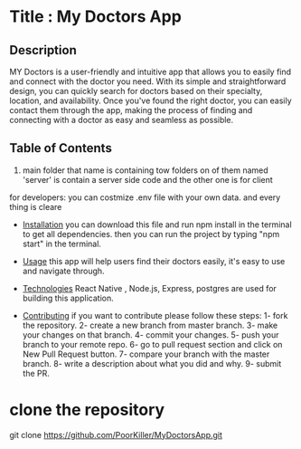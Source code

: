 # Title : My Doctors App

## Description

MY Doctors  is a user-friendly and intuitive app that allows you to easily find and connect with the doctor you need. With its simple and straightforward design, you can quickly search for doctors based on their specialty, location, and availability. Once you've found the right doctor, you can easily contact them through the app, making the process of finding and connecting with a doctor as easy and seamless as possible.

## Table of Contents
1. main folder that name is containing tow folders on of them named 'server' is contain a  server side code and the other one is for client

for  developers: you can costmize .env file with  your own data.
and  every thing is cleare 



* [Installation](#installation)
you can download this file and run npm install  in the terminal to get all dependencies.
then you can run the project by typing  "npm start" in the terminal.

* [Usage](#usage)
this app  will help users find their doctors easily, it's easy to use and navigate through.
* [Technologies](#technologies)
React Native , Node.js, Express, postgres are used  for building this application.
* [Contributing](#contributing)
if you want to contribute please follow these steps:
1- fork the repository.
2- create a new branch from master branch.
3- make your changes on that branch.
4- commit your changes.
5- push your branch to your remote repo.
6- go to pull request section and click on New Pull Request button.
7- compare your branch with the master branch.
8- write a description about what you did and why.
9- submit the PR.


# clone the repository
git clone https://github.com/PoorKiller/MyDoctorsApp.git




